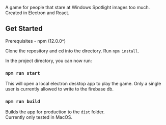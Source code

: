 A game for people that stare at Windows Spotlight images too much. Created in Electron and React.

## Get Started

Prerequisites -
npm (12.0.0^)

Clone the repository and cd into the directory. Run `npm install`.

In the project directory, you can now run:

### `npm run start`

This will open a local electron desktop app to play the game. Only a single user is currently allowed to write to the firebase db.

### `npm run build`

Builds the app for production to the `dist` folder.<br />
Currently only tested in MacOS.

